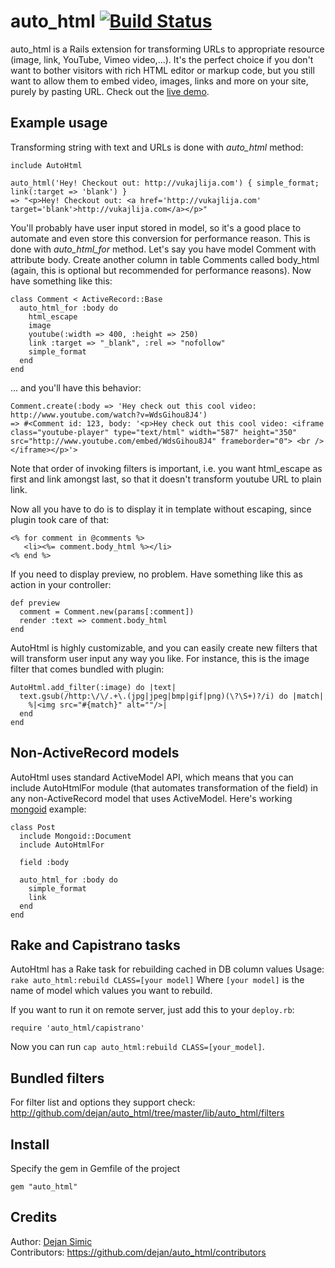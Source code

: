 auto_html [![Build Status](https://secure.travis-ci.org/dejan/auto_html.png)](http://travis-ci.org/dejan/auto_html)
=========


auto_html is a Rails extension for transforming URLs to appropriate resource (image, link, YouTube, Vimeo video,...). It's the perfect choice if you don't want to bother visitors with rich HTML editor or markup code, but you still want to allow them to embed video, images, links and more on your site, purely by pasting URL. Check out the [live demo](http://auto-html.rors.org).

## Example usage

Transforming string with text and URLs is done with *auto_html* method:

    include AutoHtml
    
    auto_html('Hey! Checkout out: http://vukajlija.com') { simple_format; link(:target => 'blank') }
    => "<p>Hey! Checkout out: <a href='http://vukajlija.com' target='blank'>http://vukajlija.com</a></p>"

You'll probably have user input stored in model, so it's a good place to automate and even store this conversion for performance reason. This is done with *auto_html_for* method. Let's say you have model Comment with attribute body. Create another column in table Comments called body_html (again, this is optional but recommended for performance reasons). Now have something like this: 

    class Comment < ActiveRecord::Base
      auto_html_for :body do
        html_escape
        image
        youtube(:width => 400, :height => 250)
        link :target => "_blank", :rel => "nofollow"
        simple_format
      end
    end

... and you'll have this behavior: 

    Comment.create(:body => 'Hey check out this cool video: http://www.youtube.com/watch?v=WdsGihou8J4')  
    => #<Comment id: 123, body: '<p>Hey check out this cool video: <iframe class="youtube-player" type="text/html" width="587" height="350" src="http://www.youtube.com/embed/WdsGihou8J4" frameborder="0"> <br /></iframe></p>'>

Note that order of invoking filters is important, i.e. you want html_escape as first and link amongst last, so that it doesn't transform youtube URL to plain link.


Now all you have to do is to display it in template without escaping, since plugin took care of that:

    <% for comment in @comments %>
       <li><%= comment.body_html %></li>
    <% end %>


If you need to display preview, no problem. Have something like this as action in your controller:

    def preview
      comment = Comment.new(params[:comment])
      render :text => comment.body_html
    end

AutoHtml is highly customizable, and you can easily create new filters that will transform user input any way you like. For instance, this is the image filter that comes bundled with plugin:

    AutoHtml.add_filter(:image) do |text|
      text.gsub(/http:\/\/.+\.(jpg|jpeg|bmp|gif|png)(\?\S+)?/i) do |match|
        %|<img src="#{match}" alt=""/>|
      end
    end


## Non-ActiveRecord models

AutoHtml uses standard ActiveModel API, which means that you can include AutoHtmlFor module (that automates transformation of the field) in any non-ActiveRecord model that uses ActiveModel. Here's working [mongoid](http://mongoid.org/) example:

    class Post
      include Mongoid::Document
      include AutoHtmlFor

      field :body

      auto_html_for :body do
        simple_format
        link
      end
    end

## Rake and Capistrano tasks

AutoHtml has a Rake task for rebuilding cached in DB column values
Usage: `rake auto_html:rebuild CLASS=[your model]`
Where `[your model]` is the name of model which values you want to rebuild.

If you want to run it on remote server, just add this to your `deploy.rb`:

    require 'auto_html/capistrano'
    
Now you can run `cap auto_html:rebuild CLASS=[your_model]`.

## Bundled filters

For filter list and options they support check: <http://github.com/dejan/auto_html/tree/master/lib/auto_html/filters>


## Install

Specify the gem in Gemfile of the project

    gem "auto_html"


## Credits

Author: [Dejan Simic](http://github.com/dejan)<br/>
Contributors: https://github.com/dejan/auto_html/contributors
